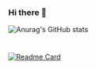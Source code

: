 ### Hi there 👋

![Anurag's GitHub stats](https://github-readme-stats.vercel.app/api?username=kotik06&show_icons=true&theme=ocean_dark)
#
[![Readme Card](https://github-readme-stats.vercel.app/api/pin/?username=kotik06&repo=github-readme-stats)](https://github.com/anuraghazra/github-readme-stats)
